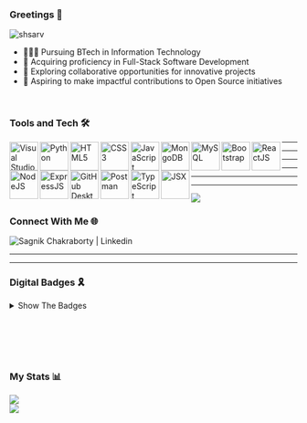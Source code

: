 ### Greetings 👋
<p align="left"> <img src="https://komarev.com/ghpvc/?username=eccentriccoder01&label=Profile%20views&color=0e75b6&style=flat" alt="shsarv" /> </p>

- 👨🏻‍🎓 Pursuing BTech in Information Technology
- 📖 Acquiring proficiency in Full-Stack Software Development
- 🤝 Exploring collaborative opportunities for innovative projects
- 🎯 Aspiring to make impactful contributions to Open Source initiatives

</br>

### Tools and Tech 🛠️
<img align="left" alt="Visual Studio Code" width="50px" src="https://th.bing.com/th?id=ODLS.2d8f99b9-7bcb-4f0f-be03-922d3eb10c83&w=32&h=32&qlt=90&pcl=fffffa&o=6&cb=1101&pid=1.2" />
<img align="left" alt="Python" width="50px" src="https://i.imgur.com/gnK58k4.png"/>
<img align="left" alt="HTML5" width="50px" src="https://upload.wikimedia.org/wikipedia/commons/thumb/3/38/HTML5_Badge.svg/640px-HTML5_Badge.svg.png"/>
<img align="left" alt="CSS3" width="50px" src="https://upload.wikimedia.org/wikipedia/commons/thumb/6/62/CSS3_logo.svg/640px-CSS3_logo.svg.png" />
<img align="left" alt="JavaScript" width="50px" src="https://upload.wikimedia.org/wikipedia/commons/thumb/9/99/Unofficial_JavaScript_logo_2.svg/768px-Unofficial_JavaScript_logo_2.svg.png?20141107110902"/>
<img align="left" alt="MongoDB" width="50px" src="https://th.bing.com/th?id=ODLS.5af66f33-4a74-47c5-881c-bbc1b90a1772&w=32&h=32&qlt=90&pcl=fffffa&o=6&cb=1102&pid=1.2"/>
<img align="left" alt="MySQL" width="50px" src="https://th.bing.com/th?id=ODLS.2c140311-019d-40ea-b122-46c337688787&w=32&h=32&qlt=90&pcl=fffffa&o=6&cb=1101&pid=1.2"/>
<img align="left" alt="Bootstrap" width="50px" src="https://getbootstrap.com/docs/5.3/assets/brand/bootstrap-logo-shadow.png"/>
<img align="left" alt="ReactJS" width="50px" src="https://th.bing.com/th?id=ODLS.adb8ba17-4f9a-4488-87b4-615dae577f6d&w=32&h=32&qlt=90&pcl=fffffa&o=6&cb=1102&pid=1.2"/>
<img align="left" alt="NodeJS" width="50px" src="https://th.bing.com/th?id=ODLS.1ca381ef-8508-46a9-9735-6e113e8a4cb8&w=32&h=32&qlt=90&pcl=fffffa&o=6&cb=1102&pid=1.2"/>

<p><hr/><hr/></p>

<img align="left" alt="ExpressJS" width="50px" src="https://th.bing.com/th?id=ODLS.7ee38d86-4472-452b-806c-fd7945e59518&w=32&h=32&qlt=90&pcl=fffffa&o=6&cb=1101&pid=1.2"/>
<img align="left" alt="GitHub Desktop" width="50px" src="https://upload.wikimedia.org/wikipedia/commons/thumb/a/ae/Github-desktop-logo-symbol.svg/640px-Github-desktop-logo-symbol.svg.png" />
<img align="left" alt="Postman" width="50px" src="https://res.cloudinary.com/postman/image/upload/t_team_logo/v1629869194/team/2893aede23f01bfcbd2319326bc96a6ed0524eba759745ed6d73405a3a8b67a8"/>
<img align="left" alt="TypeScript" width="50px" src="https://upload.wikimedia.org/wikipedia/commons/thumb/4/4c/Typescript_logo_2020.svg/640px-Typescript_logo_2020.svg.png" />
<img align="left" alt="JSX" width="50px" src="https://blog.waterstrong.me/assets/jsx-syntax/jsx_logo.png" />

<p><hr/><hr/><hr/><hr/></p>

<img align="center" src="https://github-readme-stats.vercel.app/api/top-langs/?username=eccentriccoder01&layout=compact&theme=react&count_private=false" />

</br>

### Connect With Me 🌐
<a href="https://www.linkedin.com/in/sagnik-chakraborty-9aa473248" target="_blank">
  <img align="left" alt="Sagnik Chakraborty | Linkedin" src="https://img.shields.io/badge/LinkedIn-0077B5?style=for-the-badge&logo=linkedin&logoColor=white" />
</a>

</br><hr/><hr/>

### Digital Badges 🎗️
<details>
<summary>Show The Badges</summary>
   <a href="https://www.credly.com/badges/f093ec4e-dff7-4db6-8909-77205c6b0861/public_url" target="_blank">
    <img align="left" width="100px" alt="" src="https://images.credly.com/size/220x220/images/482f703c-e221-4667-91e6-4322c3210bc0/image.png" />
  </a>

  <a href="https://www.credly.com/badges/f397a886-61de-4ec5-9e50-6eb741a085d1/public_url" target="_blank">
    <img align="left" width="100px" alt="" src="https://images.credly.com/size/220x220/images/9dcdc294-79a6-47e5-a769-708c29c7c497/image.png" />
  </a>

  <a href="https://www.credly.com/badges/fb130af4-6008-4ae8-b24d-e9d012f57777/public_url" target="_blank">
    <img align="left" width="100px" alt="" src="https://images.credly.com/size/220x220/images/e85903f3-153e-4ec4-bf39-53990a932e46/image.png" />
  </a>

  <a href="https://www.credly.com/badges/1bde91ac-946e-40f9-b9e5-927d9d631101/public_url">
    <img align="left" width="100px" alt="" src="https://images.credly.com/size/220x220/images/e85903f3-153e-4ec4-bf39-53990a932e46/image.png" />
  </a>

  <a href="https://www.credly.com/badges/bcf6d1bb-3d3d-422c-bc5b-2e3c90d5ccbc/public_url" target="_blank">
    <img align="left" width="100px" alt="" src="https://images.credly.com/size/220x220/images/23859131-d0ff-4f44-900f-bac86165b941/image.png" />
  </a>

  <a href="https://www.credly.com/badges/83bed5fd-8ba1-4c44-8358-73fb2da1623e/public_url" target="_blank">
    <img align="left" width="100px" alt="" src="https://images.credly.com/size/220x220/images/b93bf373-3da6-4ada-9879-a0c39d6a11f8/image.png" />
  </a>

  <p><hr/><hr/><hr/><hr/></p>
  
  <a href="https://www.credly.com/badges/53bd600a-4e4a-4a87-b7bd-11405964c0d3/public_url" target="_blank">
    <img align="left" width="100px" alt="" src="https://images.credly.com/size/220x220/images/2d178f89-4816-4190-8c4a-3bdbfec9db01/Dev_Skills_Network_-_Cloud_Computing_Core.png" />
  </a>

  <a href="https://www.credly.com/badges/f093ec4e-dff7-4db6-8909-77205c6b0861/public_url" target="_blank">
    <img align="left" width="100px" alt="" src="https://images.credly.com/size/220x220/images/6240e108-1407-4773-8621-cc2e4736d4e6/Web_Development_with_HTML-CSS-JavaScript_Essentials.png" />
  </a>
</details>

</br></br></br></br></hr>

### My Stats 📊
<img align="center" src="https://github-readme-stats.vercel.app/api?username=eccentriccoder01&count_private=true&show_icons=true&theme=tokyonight" />

</br>

<img align="center" src="https://streak-stats.demolab.com/?user=eccentriccoder01&theme=dark&date_format=j%2Fn%5B%2FY%5D" />
